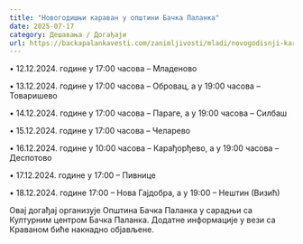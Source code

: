 ```yaml
---
title: "Новогодишњи караван у општини Бачка Паланка"
date: 2025-07-17
category: Дешавања / Догађаји
url: https://backapalankavesti.com/zanimljivosti/mladi/novogodisnji-karavan-u-opstini-backa-palanka/
---
```


• 12.12.2024. године у 17:00 часова – Младеново

• 13.12.2024. године у 17:00 часова – Обровац, а у 19:00 часова – Товаришево

• 14.12.2024. године у 17:00 часова – Параге, а у 19:00 часова – Силбаш

• 15.12.2024. године у 17:00 часова – Челарево

• 16.12.2024. године у 10:00 часова – Карађорђево, а у 19:00 часова – Деспотово

• 17.12.2024. године у 17:00 – Пивнице

• 18.12.2024. године 17:00 – Нова Гајдобра, а у 19:00 – Нештин (Визић)

Овај догађај организује Општина Бачка Паланка у сарадњи са Културним центром Бачка Паланка. Додатне информације у вези са Краваном биће накнадно објављене.
